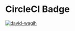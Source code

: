# CircleCI Badge

[![david-wagih](https://circleci.com/gh/circleci/circleci-docs/tree/teesloane-patch-5.svg?style=svg)](https://circleci.com/gh/david-wagih/Siemens-QA-test-automation?branch=master)
